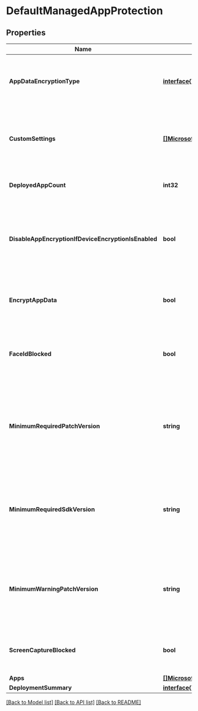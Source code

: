 # DefaultManagedAppProtection

## Properties

Name | Type | Description | Notes
------------ | ------------- | ------------- | -------------
**AppDataEncryptionType** | [**interface{}**](.md) | Type of encryption which should be used for data in a managed app. (iOS Only) | [optional] 
**CustomSettings** | [**[]MicrosoftGraphKeyValuePair**](microsoft.graph.keyValuePair.md) | A set of string key and string value pairs to be sent to the affected users, unalterned by this service | [optional] 
**DeployedAppCount** | **int32** | Count of apps to which the current policy is deployed. | [optional] 
**DisableAppEncryptionIfDeviceEncryptionIsEnabled** | **bool** | When this setting is enabled, app level encryption is disabled if device level encryption is enabled. (Android only) | [optional] 
**EncryptAppData** | **bool** | Indicates whether managed-app data should be encrypted. (Android only) | [optional] 
**FaceIdBlocked** | **bool** | Indicates whether use of the FaceID is allowed in place of a pin if PinRequired is set to True. (iOS Only) | [optional] 
**MinimumRequiredPatchVersion** | **string** | Define the oldest required Android security patch level a user can have to gain secure access to the app. (Android only) | [optional] 
**MinimumRequiredSdkVersion** | **string** | Versions less than the specified version will block the managed app from accessing company data. (iOS Only) | [optional] 
**MinimumWarningPatchVersion** | **string** | Define the oldest recommended Android security patch level a user can have for secure access to the app. (Android only) | [optional] 
**ScreenCaptureBlocked** | **bool** | Indicates whether screen capture is blocked. (Android only) | [optional] 
**Apps** | [**[]MicrosoftGraphManagedMobileApp**](microsoft.graph.managedMobileApp.md) |  | [optional] 
**DeploymentSummary** | [**interface{}**](.md) |  | [optional] 

[[Back to Model list]](../README.md#documentation-for-models) [[Back to API list]](../README.md#documentation-for-api-endpoints) [[Back to README]](../README.md)


